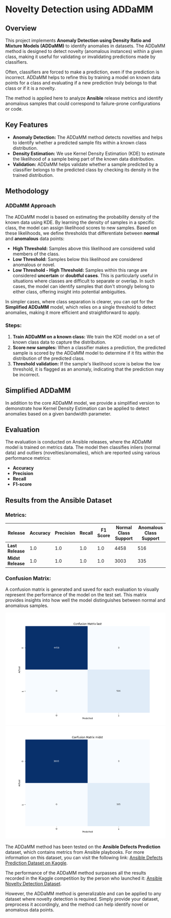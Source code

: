 # **Novelty Detection using ADDaMM**

## **Overview**
This project implements **Anomaly Detection using Density Ratio and Mixture Models (ADDaMM)** to identify anomalies in datasets. The ADDaMM method is designed to detect novelty (anomalous instances) within a given class, making it useful for validating or invalidating predictions made by classifiers.

Often, classifiers are forced to make a prediction, even if the prediction is incorrect. ADDaMM helps to refine this by training a model on known data points for a class and evaluating if a new prediction truly belongs to that class or if it is a novelty.

The method is applied here to analyze **Ansible** release metrics and identify anomalous samples that could correspond to failure-prone configurations or code.

## **Key Features**
- **Anomaly Detection:** The ADDaMM method detects novelties and helps to identify whether a predicted sample fits within a known class distribution.
- **Density Estimation:** We use Kernel Density Estimation (KDE) to estimate the likelihood of a sample being part of the known data distribution.
- **Validation:** ADDaMM helps validate whether a sample predicted by a classifier belongs to the predicted class by checking its density in the trained distribution.

## **Methodology**

### **ADDaMM Approach**
The ADDaMM model is based on estimating the probability density of the known data using KDE. By learning the density of samples in a specific class, the model can assign likelihood scores to new samples. Based on these likelihoods, we define thresholds that differentiate between **normal** and **anomalous** data points:
- **High Threshold:** Samples above this likelihood are considered valid members of the class.
- **Low Threshold:** Samples below this likelihood are considered anomalous or novel.
- **Low Threshold - High Threshold:** Samples within this range are considered **uncertain** or **doubtful cases**. This is particularly useful in situations where classes are difficult to separate or overlap. In such cases, the model can identify samples that don't strongly belong to either class, offering insight into potential ambiguities.

In simpler cases, where class separation is clearer, you can opt for the **Simplified ADDaMM** model, which relies on a single threshold to detect anomalies, making it more efficient and straightforward to apply.


### **Steps:**
1. **Train ADDaMM on a known class:** We train the KDE model on a set of known class data to capture the distribution.
2. **Score new samples:** When a classifier makes a prediction, the predicted sample is scored by the ADDaMM model to determine if it fits within the distribution of the predicted class.
3. **Threshold validation:** If the sample's likelihood score is below the low threshold, it is flagged as an anomaly, indicating that the prediction may be incorrect.

## **Simplified ADDaMM**
In addition to the core ADDaMM model, we provide a simplified version to demonstrate how Kernel Density Estimation can be applied to detect anomalies based on a given bandwidth parameter.

## **Evaluation**
The evaluation is conducted on Ansible releases, where the ADDaMM model is trained on metrics data. The model then classifies inliers (normal data) and outliers (novelties/anomalies), which are reported using various performance metrics:
- **Accuracy**
- **Precision**
- **Recall**
- **F1-score**

## **Results from the Ansible Dataset**

### **Metrics:**

| **Release**    | **Accuracy** | **Precision** | **Recall** | **F1 Score** | **Normal Class Support** | **Anomalous Class Support** |
|----------------|--------------|---------------|------------|--------------|--------------------------|-----------------------------|
| **Last Release**  | 1.0          | 1.0           | 1.0        | 1.0          | 4458                     | 516                         |
| **Midst Release** | 1.0          | 1.0           | 1.0        | 1.0          | 3003                     | 335                         |



### **Confusion Matrix:**
A confusion matrix is generated and saved for each evaluation to visually represent the performance of the model on the test set. This matrix provides insights into how well the model distinguishes between normal and anomalous samples.

![Confusion Matrix last release](datasets/ansible/confusion_matrix_test_last.png)
![Confusion Matrix Midst Release](datasets/ansible/confusion_matrix_test_midst.png)

The ADDaMM method has been tested on the **Ansible Defects Prediction** dataset, which contains metrics from Ansible playbooks. For more information on this dataset, you can visit the following link:
[Ansible Defects Prediction Dataset on Kaggle](https://www.kaggle.com/datasets/stefadp/ansibledefectsprediction).

The performance of the ADDaMM method surpasses all the results recorded in the Kaggle competition by the person who launched it: [Ansible Novelty Detection Dataset](https://www.kaggle.com/datasets/stefadp/ansiblenoveltydetection/code).

However, the ADDaMM method is generalizable and can be applied to any dataset where novelty detection is required. Simply provide your dataset, preprocess it accordingly, and the method can help identify novel or anomalous data points.

